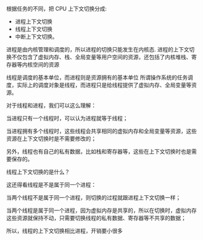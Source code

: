 ### 

根据任务的不同，把 CPU 上下文切换分成:
* 进程上下文切换
* 线程上下文切换
* 中断上下文切换。

进程是由内核管理和调度的，所以进程的切换只能发生在内核态.
进程的上下文切换不仅包含了虚拟内存、栈、全局变量等用户空间的资源，还包括了内核堆栈、寄存器等内核空间的资源

线程是调度的基本单位，而进程则是资源拥有的基本单位
所谓操作系统的任务调度，实际上的调度对象是线程，而进程只是给线程提供了虚拟内存、全局变量等资源。



对于线程和进程，我们可以这么理解：

当进程只有一个线程时，可以认为进程就等于线程；

当进程拥有多个线程时，这些线程会共享相同的虚拟内存和全局变量等资源，这些资源在上下文切换时是不需要修改的；

另外，线程也有自己的私有数据，比如栈和寄存器等，这些在上下文切换时也是需要保存的。

线程上下文切换的是什么？

这还得看线程是不是属于同一个进程：

当两个线程不是属于同一个进程，则切换的过程就跟进程上下文切换一样；

当两个线程是属于同一个进程，因为虚拟内存是共享的，所以在切换时，虚拟内存这些资源就保持不动，只需要切换线程的私有数据、寄存器等不共享的数据；

所以，线程的上下文切换相比进程，开销要小很多